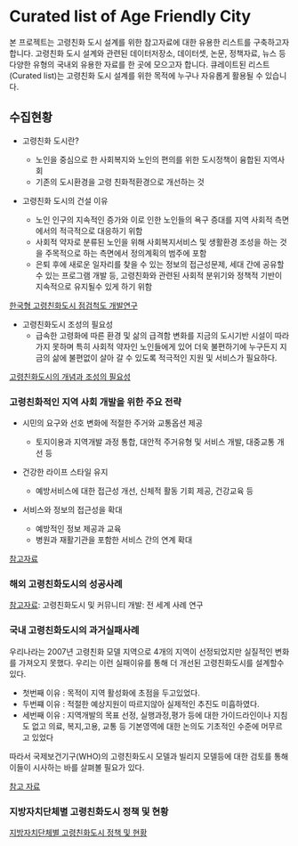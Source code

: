 # Curated list of Age Friendly City
본 프로젝트는 고령친화 도시 설계를 위한 참고자료에 대한 유용한 리스트를 구축하고자 합니다. 고령친화 도시 설계와 관련된 데이터저장소, 데이터셋, 논문, 정책자료, 뉴스 등 다양한 유형의 국내외 유용한 자료를 한 곳에 모으고자 합니다. 큐레이트된 리스트(Curated list)는 고령친화 도시 설계를 위한 목적에 누구나 자유롭게 활용될 수 있습니다. 

## 수집현황
* 고령친화 도시란?
  * 노인을 중심으로 한 사회복지와 노인의 편의를 위한 도시정책이 융합된 지역사회
  * 기존의 도시환경을 고령 친화적환경으로 개선하는 것    
   
* 고령친화 도시의 건설 이유
  * 노인 인구의 지속적인 증가와 이로 인한 노인들의 욕구 증대를 지역 사회적 측면에서의 적극적으로 대응하기 위함
  * 사회적 약자로 분류된 노인을 위해 사회복지서비스 및 생활환경 조성을 하는 것을 주목적으로 하는 측면에서 정의계획의 범주에 포함
  * 은퇴 후에 새로운 일자리를 찾을 수 있는 정보의 접근성문제, 세대 간에 공유할수 있는 프로그램 개발 등, 고령친화와 관련된 사회적 분위기와 정책적 기반이 지속적으로 유지될수 있게 하기 위함

[한국형 고령친화도시 점검척도 개발연구](https://www.dbpia.co.kr/pdf/pdfView.do?nodeId=NODE02245398&mark=0&useDate=&ipRange=N&accessgl=Y&language=ko_KR&hasTopBanner=true)

* 고령친화도시 조성의 필요성
  * 급속한 고령화에 따른 환경 및 삶의 급격함 변화를 지금의 도시기반 시설이 따라가지 못하며 
    특히 사회적 약자인 노인들에게 있어 더욱 불편하기에 누구든지 지금의 삶에 불편없이 살아 갈 수 있도록 
    적극적인 지원 및 서비스가 필요하다.

[고령친화도시의 개념과 조성의 필요성](http://afc.bswdi.re.kr/Main.do)

### 고령친화적인 지역 사회 개발을 위한 주요 전략
* 시민의 요구와 선호 변화에 적절한 주거와 교통옵션 제공
  - 토지이용과 지역개발 과정 통합, 대안적 주거유형 및 서비스 개발, 대중교통 개선 등
  
* 건강한 라이프 스타일 유지
  - 예방서비스에 대한 접근성 개선, 신체적 활동 기회 제공, 건강교육 등
  
* 서비스와 정보의 접근성을 확대
  - 예방적인 정보 제공과 교육
  - 병원과 재활기관을 포함한 서비스 간의 연계 확대
 
[참고자료](https://www.si.re.kr/si_download/42542/7066)


### 해외 고령친화도시의 성공사례
[참고자료](https://extranet.who.int/agefriendlyworld/resources/age-friendly-case-studies/): 고령친화도시 및 커뮤니티 개발: 전 세계 사례 연구


### 국내 고령친화도시의 과거실패사례
우리나라는 2007년 고령친화 모델 지역으로 4개의 지역이 선정되었지만 실질적인 변화를 가져오지 못했다. 우리는 이런 실패이유를 통해 더 개선된 고령친화도시를 설계할수있다.
* 첫번째 이유 : 목적이 지역 활성화에 초점을 두고있었다.
* 두번쨰 이유 : 적절한 예상지원이 따르지않아 실제적인 추진도 미흡하였다.
* 세번째 이유 : 지역개발의 목표 선정, 실행과정,평가 등에 대한 가이드라인이나 지침도 없고 의료,
                복지,고용, 교통 등 기본영역에 대한 논의도 기초적인 수준에 머무르고 있었다

따라서 국제보건기구(WHO)의 고령친화도시 모델과 빌리지 모델등에 대한 검토를 통해 이들이 시사하는 바를 살펴볼 필요가 있다.

[참고 자료](https://www.dbpia.co.kr/Journal/articleDetail?nodeId=NODE02007530)

### 지방자치단체별 고령친화도시 정책 및 현황

[지방자치단체별 고령친화도시 정책 및 현황](https://github.com/pwjdgus/Age_Friendly_City/blob/nsbranch2/%EC%A7%80%EB%B0%A9%EC%9E%90%EC%B9%98%EB%8B%A8%EC%B2%B4%EB%B3%84%20%EA%B3%A0%EB%A0%B9%EC%B9%9C%ED%99%94%EB%8F%84%EC%8B%9C%20%EC%A0%95%EC%B1%85%20%EB%B0%8F%20%ED%98%84%ED%99%A9.md)


